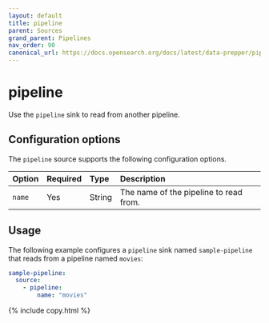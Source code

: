 ```yaml
---
layout: default
title: pipeline 
parent: Sources
grand_parent: Pipelines
nav_order: 90
canonical_url: https://docs.opensearch.org/docs/latest/data-prepper/pipelines/configuration/sources/pipeline/
---
```


# pipeline

Use the `pipeline` sink to read from another pipeline.

## Configuration options

The `pipeline` source supports the following configuration options.

| Option | Required | Type   | Description                            |
|:-------|:---------|:-------|:---------------------------------------|
| `name` | Yes      | String | The name of the pipeline to read from. |

## Usage

The following example configures a `pipeline` sink named `sample-pipeline` that reads from a pipeline named `movies`:

```yaml
sample-pipeline:
  source:
    - pipeline:
        name: "movies"
```
{% include copy.html %}
